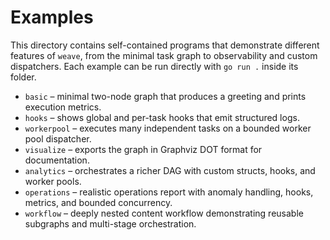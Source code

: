# Examples

This directory contains self-contained programs that demonstrate different features of `weave`, from the minimal task graph to observability and custom dispatchers. Each example can be run directly with `go run .` inside its folder.

- `basic` – minimal two-node graph that produces a greeting and prints execution metrics.
- `hooks` – shows global and per-task hooks that emit structured logs.
- `workerpool` – executes many independent tasks on a bounded worker pool dispatcher.
- `visualize` – exports the graph in Graphviz DOT format for documentation.
- `analytics` – orchestrates a richer DAG with custom structs, hooks, and worker pools.
- `operations` – realistic operations report with anomaly handling, hooks, metrics, and bounded concurrency.
- `workflow` – deeply nested content workflow demonstrating reusable subgraphs and multi-stage orchestration.

